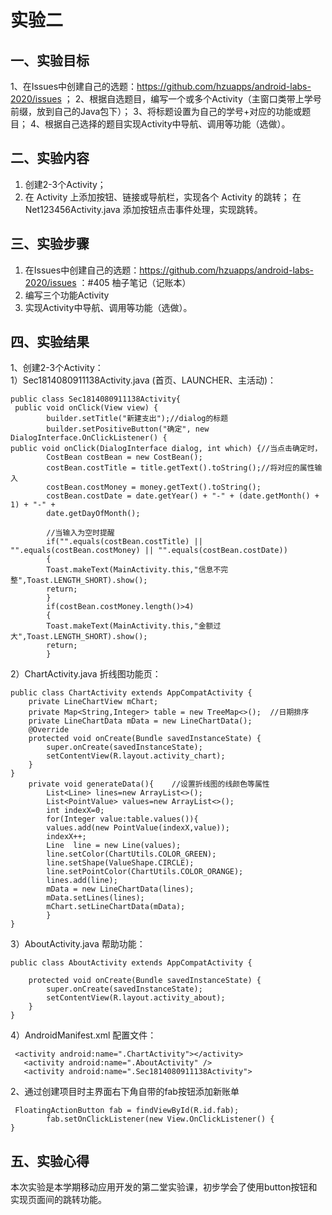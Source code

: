 # 实验二
## 一、实验目标		
1、在Issues中创建自己的选题：https://github.com/hzuapps/android-labs-2020/issues ；
2、根据自选题目，编写一个或多个Activity（主窗口类带上学号前缀，放到自己的Java包下）；
3、将标题设置为自己的学号+对应的功能或题目；
4、根据自己选择的题目实现Activity中导航、调用等功能（选做）。
## 二、实验内容	
1. 创建2-3个Activity；	
2. 在 Activity 上添加按钮、链接或导航栏，实现各个 Activity 的跳转；
在 Net123456Activity.java 添加按钮点击事件处理，实现跳转。
## 三、实验步骤	
1. 在Issues中创建自己的选题：https://github.com/hzuapps/android-labs-2020/issues ：#405 柚子笔记（记账本）
2. 编写三个功能Activity
3. 实现Activity中导航、调用等功能（选做）。
## 四、实验结果
1、创建2-3个Activity：  
1）Sec1814080911138Activity.java (首页、LAUNCHER、主活动)：
```
public class Sec1814080911138Activity{
 public void onClick(View view) {
        builder.setTitle("新建支出");//dialog的标题
        builder.setPositiveButton("确定", new DialogInterface.OnClickListener() {
public void onClick(DialogInterface dialog, int which) {//当点击确定时，
        CostBean costBean = new CostBean();
        costBean.costTitle = title.getText().toString();//将对应的属性输入
        costBean.costMoney = money.getText().toString();
        costBean.costDate = date.getYear() + "-" + (date.getMonth() + 1) + "-" +
        date.getDayOfMonth();
      
        //当输入为空时提醒
        if("".equals(costBean.costTitle) || "".equals(costBean.costMoney) || "".equals(costBean.costDate))
        {
        Toast.makeText(MainActivity.this,"信息不完整",Toast.LENGTH_SHORT).show();
        return;
        }
        if(costBean.costMoney.length()>4)
        {
        Toast.makeText(MainActivity.this,"金额过大",Toast.LENGTH_SHORT).show();
        return;
        }
```
2）ChartActivity.java   折线图功能页：
```
public class ChartActivity extends AppCompatActivity {
    private LineChartView mChart;
    private Map<String,Integer> table = new TreeMap<>();  //日期排序
    private LineChartData mData = new LineChartData();
    @Override
    protected void onCreate(Bundle savedInstanceState) {
        super.onCreate(savedInstanceState);
        setContentView(R.layout.activity_chart);
    }
}
    private void generateData(){    //设置折线图的线颜色等属性
        List<Line> lines=new ArrayList<>();
        List<PointValue> values=new ArrayList<>();
        int indexX=0;
        for(Integer value:table.values()){
        values.add(new PointValue(indexX,value));
        indexX++;
        Line  line = new Line(values);
        line.setColor(ChartUtils.COLOR_GREEN);
        line.setShape(ValueShape.CIRCLE);
        line.setPointColor(ChartUtils.COLOR_ORANGE);
        lines.add(line);
        mData = new LineChartData(lines);
        mData.setLines(lines);
        mChart.setLineChartData(mData);
        }
} 
```
3）AboutActivity.java  帮助功能：
```
public class AboutActivity extends AppCompatActivity {
  
    protected void onCreate(Bundle savedInstanceState) {
        super.onCreate(savedInstanceState);
        setContentView(R.layout.activity_about);
    }
} 
 ```
4）AndroidManifest.xml  配置文件：
```
 <activity android:name=".ChartActivity"></activity>
   <activity android:name=".AboutActivity" />
   <activity android:name=".Sec1814080911138Activity">
```
2、通过创建项目时主界面右下角自带的fab按钮添加新账单
```
 FloatingActionButton fab = findViewById(R.id.fab);
        fab.setOnClickListener(new View.OnClickListener() {
}
```
## 五、实验心得
 本次实验是本学期移动应用开发的第二堂实验课，初步学会了使用button按钮和实现页面间的跳转功能。
